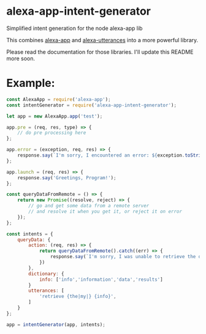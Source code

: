 # alexa-app-intent-generator

Simplified intent generation for the node alexa-app lib

This combines [alexa-app](https://github.com/alexa-js/alexa-app) and [alexa-utterances](https://github.com/alexa-js/alexa-utterances) into a more powerful library.

Please read the documentation for those libraries.  I'll update this README more soon.

# Example:

```javascript
const AlexaApp = require('alexa-app');
const intentGenerator = require('alexa-app-intent-generator');

let app = new AlexaApp.app('test');

app.pre = (req, res, type) => {
    // do pre processing here
};

app.error = (exception, req, res) => {
    response.say(`I'm sorry, I encountered an error: ${exception.toString()}.`});
};

app.launch = (req, res) => {
    response.say('Greetings, Program!');
};

const queryDataFromRemote = () => {
    return new Promise((resolve, reject) => {
        // go and get some data from a remote server
        // and resolve it when you get it, or reject it on error
    });
};

const intents = {
    queryData: {
        action: (req, res) => {
            return queryDataFromRemote().catch((err) => {
                response.say(`I'm sorry, I was unable to retrieve the data, because ${JSON.stringify(err)}.`);
            })
        },
        dictionary: {
            info: ['info','information','data','results']
        }
        utterances: [
            'retrieve {the|my|} {info}',
        ]
    }
};

app = intentGenerator(app, intents);
```
